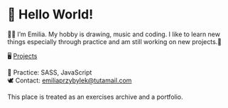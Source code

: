  <h1>👋 Hello World! </h1>
  <p>👩‍💻 I’m Emilia. My hobby is drawing, music and coding. I like to learn new things especially through practice and am still working on new projects.💎</p>
 <p> 🖥 <a href="https://github.com/EmiliaPrzybylek/My-projects">Projects</a> </p>
      
 📘 Practice: SASS, JavaScript<br>
 🕊 Contact: emiliaprzybylek@tutamail.com<br>
   <p>This place is treated as an exercises archive and a portfolio.</p>
 
 
<!---
EmiliaPrzybylek/EmiliaPrzybylek is a ✨ special ✨ repository because its `README.md` (this file) appears on your GitHub profile.
You can click the Preview link to take a look at your changes.
--->
